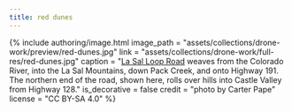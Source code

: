 ```yaml
---
title: red dunes
---
```


{% include authoring/image.html
    image_path = "assets/collections/drone-work/preview/red-dunes.jpg"
    link = "assets/collections/drone-work/full-res/red-dunes.jpg"
    caption = "[La Sal Loop Road](https://www.fs.usda.gov/Internet/FSE_DOCUMENTS/fseprd690573.pdf) weaves from the Colorado River, into the La Sal Mountains, down Pack Creek, and onto Highway 191. The northern end of the road, shown here, rolls over hills into Castle Valley from Highway 128."
    is_decorative = false
    credit = "photo by Carter Pape"
    license = "CC BY-SA 4.0"
%}
